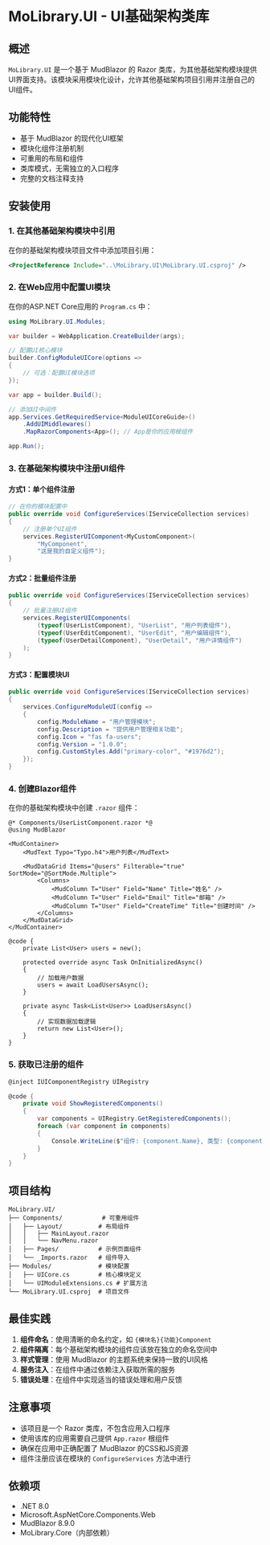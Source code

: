 # MoLibrary.UI - UI基础架构类库

## 概述

`MoLibrary.UI` 是一个基于 MudBlazor 的 Razor 类库，为其他基础架构模块提供UI界面支持。该模块采用模块化设计，允许其他基础架构项目引用并注册自己的UI组件。

## 功能特性

- 基于 MudBlazor 的现代化UI框架
- 模块化组件注册机制
- 可重用的布局和组件
- 类库模式，无需独立的入口程序
- 完整的文档注释支持

## 安装使用

### 1. 在其他基础架构模块中引用

在你的基础架构模块项目文件中添加项目引用：

```xml
<ProjectReference Include="..\MoLibrary.UI\MoLibrary.UI.csproj" />
```

### 2. 在Web应用中配置UI模块

在你的ASP.NET Core应用的 `Program.cs` 中：

```csharp
using MoLibrary.UI.Modules;

var builder = WebApplication.CreateBuilder(args);

// 配置UI核心模块
builder.ConfigModuleUICore(options =>
{
    // 可选：配置UI模块选项
});

var app = builder.Build();

// 添加UI中间件
app.Services.GetRequiredService<ModuleUICoreGuide>()
    .AddUIMiddlewares()
    .MapRazorComponents<App>(); // App是你的应用根组件

app.Run();
```

### 3. 在基础架构模块中注册UI组件

#### 方式1：单个组件注册

```csharp
// 在你的模块配置中
public override void ConfigureServices(IServiceCollection services)
{
    // 注册单个UI组件
    services.RegisterUIComponent<MyCustomComponent>(
        "MyComponent", 
        "这是我的自定义组件");
}
```

#### 方式2：批量组件注册

```csharp
public override void ConfigureServices(IServiceCollection services)
{
    // 批量注册UI组件
    services.RegisterUIComponents(
        (typeof(UserListComponent), "UserList", "用户列表组件"),
        (typeof(UserEditComponent), "UserEdit", "用户编辑组件"),
        (typeof(UserDetailComponent), "UserDetail", "用户详情组件")
    );
}
```

#### 方式3：配置模块UI

```csharp
public override void ConfigureServices(IServiceCollection services)
{
    services.ConfigureModuleUI(config =>
    {
        config.ModuleName = "用户管理模块";
        config.Description = "提供用户管理相关功能";
        config.Icon = "fas fa-users";
        config.Version = "1.0.0";
        config.CustomStyles.Add("primary-color", "#1976d2");
    });
}
```

### 4. 创建Blazor组件

在你的基础架构模块中创建 `.razor` 组件：

```razor
@* Components/UserListComponent.razor *@
@using MudBlazor

<MudContainer>
    <MudText Typo="Typo.h4">用户列表</MudText>
    
    <MudDataGrid Items="@users" Filterable="true" SortMode="@SortMode.Multiple">
        <Columns>
            <MudColumn T="User" Field="Name" Title="姓名" />
            <MudColumn T="User" Field="Email" Title="邮箱" />
            <MudColumn T="User" Field="CreateTime" Title="创建时间" />
        </Columns>
    </MudDataGrid>
</MudContainer>

@code {
    private List<User> users = new();
    
    protected override async Task OnInitializedAsync()
    {
        // 加载用户数据
        users = await LoadUsersAsync();
    }
    
    private async Task<List<User>> LoadUsersAsync()
    {
        // 实现数据加载逻辑
        return new List<User>();
    }
}
```

### 5. 获取已注册的组件

```csharp
@inject IUIComponentRegistry UIRegistry

@code {
    private void ShowRegisteredComponents()
    {
        var components = UIRegistry.GetRegisteredComponents();
        foreach (var component in components)
        {
            Console.WriteLine($"组件: {component.Name}, 类型: {component.ComponentType.Name}");
        }
    }
}
```

## 项目结构

```
MoLibrary.UI/
├── Components/           # 可重用组件
│   ├── Layout/          # 布局组件
│   │   ├── MainLayout.razor
│   │   └── NavMenu.razor
│   ├── Pages/           # 示例页面组件
│   └── _Imports.razor   # 组件导入
├── Modules/             # 模块配置
│   ├── UICore.cs        # 核心模块定义
│   └── UIModuleExtensions.cs # 扩展方法
└── MoLibrary.UI.csproj  # 项目文件
```

## 最佳实践

1. **组件命名**：使用清晰的命名约定，如 `{模块名}{功能}Component`
2. **组件隔离**：每个基础架构模块的组件应该放在独立的命名空间中
3. **样式管理**：使用 MudBlazor 的主题系统来保持一致的UI风格
4. **服务注入**：在组件中通过依赖注入获取所需的服务
5. **错误处理**：在组件中实现适当的错误处理和用户反馈

## 注意事项

- 该项目是一个 Razor 类库，不包含应用入口程序
- 使用该库的应用需要自己提供 `App.razor` 根组件
- 确保在应用中正确配置了 MudBlazor 的CSS和JS资源
- 组件注册应该在模块的 `ConfigureServices` 方法中进行

## 依赖项

- .NET 8.0
- Microsoft.AspNetCore.Components.Web
- MudBlazor 8.9.0
- MoLibrary.Core（内部依赖） 